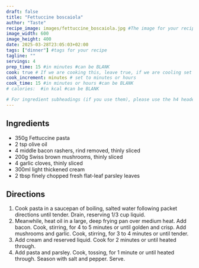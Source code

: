 ```yaml
---
draft: false
title: "Fettuccine boscaiola"
author: "Taste"
recipe_image: images/fettuccine_boscaiola.jpg #The image for your recipe
image_width: 600
image_height: 400
date: 2025-03-28T23:05:03+02:00
tags: ["dinner"] #tags for your recipe
tagline: ""
servings: 4
prep_time: 15 #in minutes #can be BLANK
cook: true # If we are cooking this, leave true, if we are cooling set to false
cook_increment: minutes # set to minutes or hours
cook_time: 15 #in minutes or hours #can be BLANK
# calories:  #in kcal #can be BLANK

# For ingredient subheadings (if you use them), please use the h4 header.  For print view I have those elements targeted
---
```



## Ingredients

- 350g Fettuccine pasta
- 2 tsp olive oil
- 4 middle bacon rashers, rind removed, thinly sliced
- 200g Swiss brown mushrooms, thinly sliced
- 4 garlic cloves, thinly sliced
- 300ml light thickened cream
- 2 tbsp finely chopped fresh flat-leaf parsley leaves

## Directions

1. Cook pasta in a saucepan of boiling, salted water following packet directions until tender. Drain, reserving 1/3 cup liquid. 
2. Meanwhile, heat oil in a large, deep frying pan over medium heat. Add bacon. Cook, stirring, for 4 to 5 minutes or until golden and crisp. Add mushrooms and garlic. Cook, stirring, for 3 to 4 minutes or until tender. 
3. Add cream and reserved liquid. Cook for 2 minutes or until heated through.
4. Add pasta and parsley. Cook, tossing, for 1 minute or until heated through. Season with salt and pepper. Serve.
